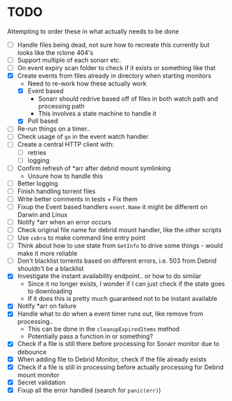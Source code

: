 # TODO

Attempting to order these in what actually needs to be done

- [ ] Handle files being dead, not sure how to recreate this currently but looks like the rclone 404's
- [ ] Support multiple of each sonarr etc.
- [ ] On event expiry scan folder to check if it exists or something like that
- [X] Create events from files already in directory when starting monitors
    - Need to re-work how these actually work
    - [X] Event based
        - Sonarr should redrive based off of files in both watch path and processing path
        - This involves a state machine to handle it 
    - [X] Poll based
- [ ] Re-run things on a timer..
- [ ] Check usage of `go` in the event watch handler
- [ ] Create a central HTTP client with:
    - [ ] retries
    - [ ] logging
- [ ] Confirm refresh of *arr after debrid mount symlinking
    - Unsure how to handle this
- [ ] Better logging
- [ ] Finish handling torrent files
- [ ] Write better comments in tests + Fix them
- [ ] Fixup the Event based handlers `event.Name` it might be different on Darwin and Linux
- [ ] Notify *arr when an error occurs
- [ ] Check original file name for debrid mount handler, like the other scripts
- [ ] Use `cobra` to make command line entry point
- [ ] Think about how to use state from `GetInfo` to drive some things - would make it more reliable
- [ ] Don't blacklist torrents based on different errors, i.e. 503 from Debrid shouldn't be a blacklist
- [x] Investigate the instant availability endpoint.. or how to do similar
    - Since it no longer exists, I wonder if I can just check if the state goes to downloading
    - If it does this is pretty much guaranteed not to be instant available
- [X] Notify *arr on failure
- [X] Handle what to do when a event timer runs out, like remove from processing..
    - This can be done in the `cleanupExpiredItems` method
    - Potentially pass a function in or something?
- [X] Check if a file is still there before processing for Sonarr monitor due to debounce
- [X] When adding file to Debrid Monitor, check if the file already exists
- [X] Check if a file is still in processing before actually processing for Debrid mount monitor
- [X] Secret validation
- [X] Fixup all the error handled (search for `panic(err)`)
